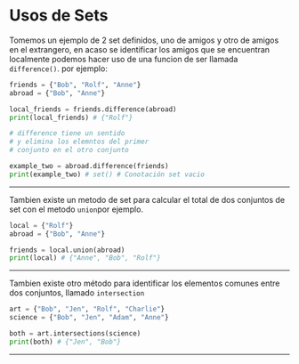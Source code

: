 # Usos de Sets

Tomemos un ejemplo de 2 set definidos, uno de amigos y otro de amigos en el extrangero, en acaso se identificar los amigos que se encuentran localmente podemos hacer uso de una funcion de ser llamada `difference()`. por ejemplo:

```python
friends = {"Bob", "Rolf", "Anne"}
abroad = {"Bob", "Anne"}

local_friends = friends.difference(abroad)
print(local_friends) # {"Rolf"}

# difference tiene un sentido
# y elimina los elemntos del primer
# conjunto en el otro conjunto

example_two = abroad.difference(friends)
print(example_two) # set() # Conotación set vacio
```

---

Tambien existe un metodo de set para calcular el total de dos conjuntos de set con el metodo `union`por ejemplo.

```python
local = {"Rolf"}
abroad = {"Bob", "Anne"}

friends = local.union(abroad)
print(local) # {"Anne", "Bob", "Rolf"}
```

---

Tambien existe otro método para identificar los elementos comunes entre dos conjuntos, llamado `intersection`

```python
art = {"Bob", "Jen", "Rolf", "Charlie"}
science = {"Bob", "Jen", "Adam", "Anne"}

both = art.intersections(science)
print(both) # {"Jen", "Bob"}
```

---

